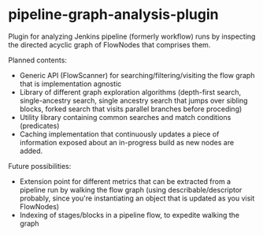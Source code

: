 # pipeline-graph-analysis-plugin
Plugin for analyzing Jenkins pipeline (formerly workflow) runs by inspecting the directed acyclic graph of FlowNodes that comprises them.  

Planned contents:

* Generic API (FlowScanner) for searching/filtering/visiting the flow graph that is implementation agnostic
* Library of different graph exploration algorithms (depth-first search, single-ancestry search, single ancestry search that jumps over sibling blocks, forked search that visits parallel branches before proceding)
* Utility library containing common searches and match conditions (predicates)
* Caching implementation that continuously updates a piece of information exposed about an in-progress build as new nodes are added.

Future possibilities:

* Extension point for different metrics that can be extracted from a pipeline run by walking the flow graph (using describable/descriptor probably, since you're instantiating an object that is updated as you visit FlowNodes)
* Indexing of stages/blocks in a pipeline flow, to expedite walking the graph
